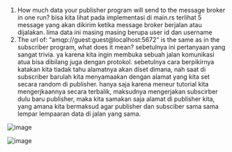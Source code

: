1. How much data your publisher program will send to the message broker in one
   run? bisa kita lihat pada implementasi di main.rs terlihat 5 message yang akan dikirim ketika message broker berjalan atau dijalakan. lima data ini masing masing berupa user id dan username
2. The url of: “amqp://guest:guest@localhost:5672” is the same as in the subscriber
   program, what does it mean? sebetulnya ini pertanyaan yang sangat trivia. ya karena kita ingin membuka sebuah jalan komunikasi atua bisa dibilang juga dengan protokol. sebetulnya cara berpikirnya katakan kita tiadak tahu alamatnya akan diset dimana, nah saat di subscriber barulah kita menyamaakan dengan alamat yang kita set secara random di publisher. hanya saja karena meneur tutorial kita mengerjkaannya secara terbalik, maksudnya mengerjakan subscirber dulu baru publisher, maka kita samakan saja alamat di publisher kita, yang amana kita bermaksud agar publisher dan subsciber sama sama lempar lempaaran data di jalan yang sama.

![image](https://github.com/user-attachments/assets/c077376c-b8b3-47b8-935a-56588960be88)

![image](https://github.com/user-attachments/assets/adbfa7e7-191f-4431-b6dc-0d37626f7029)
